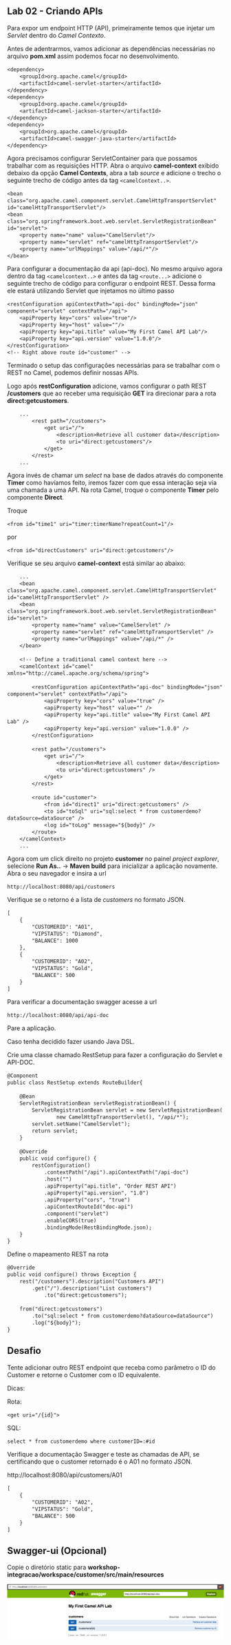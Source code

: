 ## Lab 02 - Criando APIs

Para expor um endpoint HTTP (API), primeiramente temos que injetar um *Servlet* dentro do *Camel Contexto*.

Antes de adentrarmos, vamos adicionar as dependências necessárias no arquivo **pom.xml** assim podemos focar no desenvolvimento.


    <dependency>
        <groupId>org.apache.camel</groupId>
        <artifactId>camel-servlet-starter</artifactId>
    </dependency>
    <dependency>
        <groupId>org.apache.camel</groupId>
        <artifactId>camel-jackson-starter</artifactId>
    </dependency>
    <dependency>
        <groupId>org.apache.camel</groupId>
        <artifactId>camel-swagger-java-starter</artifactId>
    </dependency>

 Agora precisamos configurar ServletContainer para que possamos trabalhar com as requisições HTTP. Abra o arquivo **camel-context** exibido debaixo da opção **Camel Contexts**, abra a tab *source* e adicione o trecho o seguinte trecho de código antes da tag `<camelContext..>`.

    <bean class="org.apache.camel.component.servlet.CamelHttpTransportServlet" id="camelHttpTransportServlet"/>
    <bean class="org.springframework.boot.web.servlet.ServletRegistrationBean" id="servlet">
        <property name="name" value="CamelServlet"/>
        <property name="servlet" ref="camelHttpTransportServlet"/>
        <property name="urlMappings" value="/api/*"/>
    </bean>

Para configurar a documentação da api (api-doc). No mesmo arquivo agora dentro da tag `<camelcontext..>` e antes da tag `<route...>` adicione o seguinte trecho de código para configurar o endpoint REST. Dessa forma ele estará utilizando Servlet que injetamos no último passo

    <restConfiguration apiContextPath="api-doc" bindingMode="json" component="servlet" contextPath="/api">
        <apiProperty key="cors" value="true"/>
        <apiProperty key="host" value=""/>
        <apiProperty key="api.title" value="My First Camel API Lab"/>
        <apiProperty key="api.version" value="1.0.0"/>
    </restConfiguration>
    <!-- Right above route id="customer" -->    

Terminado o setup das configurações necessárias para se trabalhar com o REST no Camel, podemos definir nossas APIs.

Logo após **restConfiguration** adicione, vamos configurar o path REST **/customers** que ao receber uma requisição **GET** ira direcionar para a rota **direct:getcustomers**.

```
    ...
        <rest path="/customers">
            <get uri="/">
            	<description>Retrieve all customer data</description>
                <to uri="direct:getcustomers"/>
            </get>
        </rest>
    ...
```

Agora invés de chamar um *select* na base de dados através do componente **Timer** como havíamos feito, iremos fazer com que essa interação seja via uma chamada a uma API. Na rota Camel, troque o componente **Timer** pelo componente **Direct**.

Troque

    <from id="time1" uri="timer:timerName?repeatCount=1"/>

por

    <from id="directCustomers" uri="direct:getcustomers"/>

Verifique se seu arquivo **camel-context** está similar ao abaixo:

```
    ...
    <bean class="org.apache.camel.component.servlet.CamelHttpTransportServlet" id="camelHttpTransportServlet" />
	<bean class="org.springframework.boot.web.servlet.ServletRegistrationBean" id="servlet">
		<property name="name" value="CamelServlet" />
		<property name="servlet" ref="camelHttpTransportServlet" />
		<property name="urlMappings" value="/api/*" />
	</bean>

	<!-- Define a traditional camel context here -->
	<camelContext id="camel" xmlns="http://camel.apache.org/schema/spring">

		<restConfiguration apiContextPath="api-doc" bindingMode="json" component="servlet" contextPath="/api">
			<apiProperty key="cors" value="true" />
			<apiProperty key="host" value="" />
			<apiProperty key="api.title" value="My First Camel API Lab" />
			<apiProperty key="api.version" value="1.0.0" />
		</restConfiguration>

		<rest path="/customers">
			<get uri="/">
				<description>Retrieve all customer data</description>
				<to uri="direct:getcustomers" />
			</get>
		</rest>

		<route id="customer">
			<from id="direct1" uri="direct:getcustomers" />
			<to id="toSql" uri="sql:select * from customerdemo?dataSource=dataSource" />
			<log id="toLog" message="${body}" />
		</route>
	</camelContext>
    ...
```

Agora com um click direito no projeto **customer** no painel *project explorer*, selecione **Run As..** -> **Maven build** para inicializar a aplicação novamente. Abra o seu navegador e insira a url

    http://localhost:8080/api/customers

Verifique se o retorno é a lista de *customers* no formato JSON.

    [
        {
            "CUSTOMERID": "A01",
            "VIPSTATUS": "Diamond",
            "BALANCE": 1000
        },
        {
            "CUSTOMERID": "A02",
            "VIPSTATUS": "Gold",
            "BALANCE": 500
        }
    ]

Para verificar a documentação swagger acesse a url

    http://localhost:8080/api/api-doc

Pare a aplicação. 

Caso tenha decidido fazer usando Java DSL.

Crie uma classe chamado RestSetup para fazer a configuração do Servlet e API-DOC.

```
@Component
public class RestSetup extends RouteBuilder{

	@Bean
	ServletRegistrationBean servletRegistrationBean() {
		ServletRegistrationBean servlet = new ServletRegistrationBean(
				new CamelHttpTransportServlet(), "/api/*");
		servlet.setName("CamelServlet");
		return servlet;
	}

	@Override
	public void configure() {
		restConfiguration()
			.contextPath("/api").apiContextPath("/api-doc")
			.host("")
			.apiProperty("api.title", "Order REST API")
			.apiProperty("api.version", "1.0")
			.apiProperty("cors", "true")
			.apiContextRouteId("doc-api")
			.component("servlet")
			.enableCORS(true)
			.bindingMode(RestBindingMode.json);
	}
}
``` 
Define o mapeamento REST na rota

```
@Override
public void configure() throws Exception {
    rest("/customers").description("Customers API")
        .get("/").description("List customers")
            .to("direct:getcustomers");
    
    from("direct:getcustomers")
        .to("sql:select * from customerdemo?dataSource=dataSource")
        .log("${body}");
}
```

## Desafio

Tente adicionar outro REST endpoint que receba como parâmetro o ID do Customer e retorne o Customer com o ID equivalente.

Dicas: 

Rota:

    <get uri="/{id}">

SQL:

    select * from customerdemo where customerID=:#id

Verifique a documentação Swagger e teste as chamadas de API, se certificando que o customer retornado é o A01 no formato JSON.


http://localhost:8080/api/customers/A01

    [
        {
            "CUSTOMERID": "A02",
            "VIPSTATUS": "Gold",
            "BALANCE": 500
        }
    ]
 
## Swagger-ui (Opcional)

Copie o diretório static para **workshop-integracao/workspace/customer/src/main/resources**

![02-swagger-ui.png](./img/02-swagger-ui.png)
